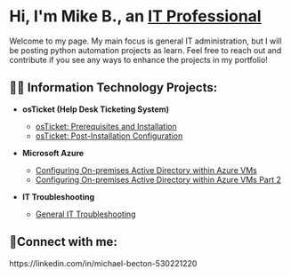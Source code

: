 <h1>Hi, I'm Mike B., an <a href="https://linkedin.com/in/Josh">IT Professional</a></h1>
<p>
  Welcome to my page. My main focus is general IT administration, but I will be posting python automation projects as learn. 
  Feel free to reach out and contribute if you see any ways to enhance the projects in my portfolio!
</p>

<h2>👨‍💻 Information Technology Projects:</h2>

- <b>osTicket (Help Desk Ticketing System)</b>
  - [osTicket: Prerequisites and Installation](https://github.com/mbecton88/osticket-prereqs)
  - [osTicket: Post-Installation Configuration](https://github.com/mbecton88/post-install-config)
  
- <b>Microsoft Azure</b>
  - [Configuring On-premises Active Directory within Azure VMs](https://github.com/mbecton88/configure-ad)
  - [Configuring On-premises Active Directory within Azure VMs Part 2](https://github.com/mbecton88/configure-ad2)
- <b>IT Troubleshooting</b>
  - [General IT Troubleshooting](https://github.com/mbecton88/tshoot-lab)
  
<h2>🤳Connect with me:</h2>
https://linkedin.com/in/michael-becton-530221220
